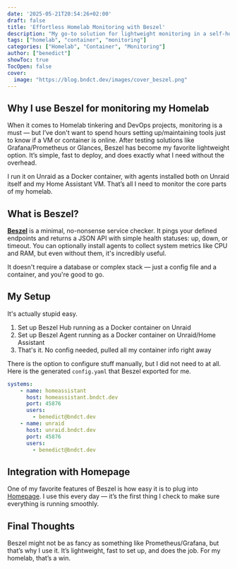 ```yaml
---
date: '2025-05-21T20:54:26+02:00'
draft: false
title: 'Effortless Homelab Monitoring with Beszel'
description: "My go-to solution for lightweight monitoring in a self-hosted environment"
tags: ["homelab", "container", "monitoring"]
categories: ["Homelab", "Container", "Monitoring"]
author: ["benedict"]
showToc: true
TocOpen: false
cover:
  image: "https://blog.bndct.dev/images/cover_beszel.png"
---
```


##  Why I use Beszel for monitoring my Homelab

When it comes to Homelab tinkering and DevOps projects, monitoring is a must — but I’ve don't want to spend hours setting up/maintaining tools just to know if a VM or container is online. After testing solutions like Grafana/Prometheus or Glances, Beszel has become my favorite lightweight option. It’s simple, fast to deploy, and does exactly what I need without the overhead.

I run it on Unraid as a Docker container, with agents installed both on Unraid itself and my Home Assistant VM. That’s all I need to monitor the core parts of my homelab.

##  What is Beszel?

[**Beszel**](https://github.com/henrygd/beszel) is a minimal, no-nonsense service checker. It pings your defined endpoints and returns a JSON API with simple health statuses: up, down, or timeout. You can optionally install agents to collect system metrics like CPU and RAM, but even without them, it's incredibly useful.

It doesn't require a database or complex stack — just a config file and a container, and you're good to go.

##  My Setup
It's actually stupid easy. 

1. Set up Beszel Hub running as a Docker container on Unraid
2. Set up Beszel Agent running as a Docker container on Unraid/Home Assistant
3. That's it. No config needed, pulled all my container info right away

There is the option to configure stuff manually, but I did not need to at all. Here is the generated `config.yaml` that Beszel exported for me.

```yaml
systems:
    - name: homeassistant
      host: homeassistant.bndct.dev
      port: 45876
      users:
        - benedict@bndct.dev
    - name: unraid
      host: unraid.bndct.dev
      port: 45876
      users:
        - benedict@bndct.dev
```

##  Integration with Homepage

One of my favorite features of Beszel is how easy it is to plug into [Homepage](https://gethomepage.dev/widgets/services/beszel/).
I use this every day — it’s the first thing I check to make sure everything is running smoothly.

##  Final Thoughts

Beszel might not be as fancy as something like Prometheus/Grafana, but that’s why I use it. It’s lightweight, fast to set up, and does the job. For my homelab, that’s a win.

